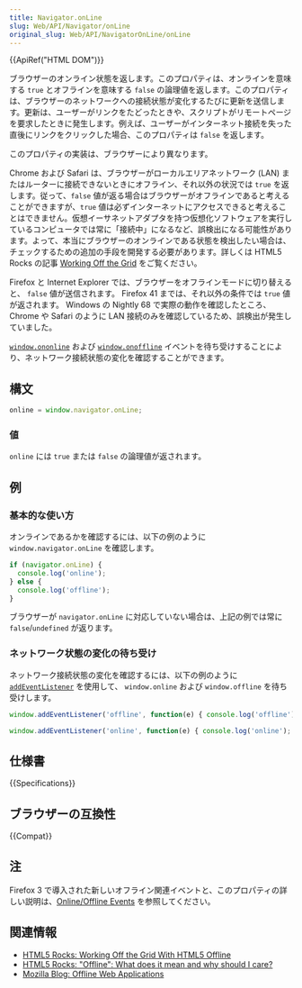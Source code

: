 ```yaml
---
title: Navigator.onLine
slug: Web/API/Navigator/onLine
original_slug: Web/API/NavigatorOnLine/onLine
---
```

{{ApiRef("HTML DOM")}}

ブラウザーのオンライン状態を返します。このプロパティは、オンラインを意味する `true` とオフラインを意味する `false` の論理値を返します。このプロパティは、ブラウザーのネットワークへの接続状態が変化するたびに更新を送信します。更新は、ユーザーがリンクをたどったときや、スクリプトがリモートページを要求したときに発生します。例えば、ユーザーがインターネット接続を失った直後にリンクをクリックした場合、このプロパティは `false` を返します。

このプロパティの実装は、ブラウザーにより異なります。

Chrome および Safari は、ブラウザーがローカルエリアネットワーク (LAN) またはルーターに接続できないときにオフライン、それ以外の状況では `true` を返します。従って、`false` 値が返る場合はブラウザーがオフラインであると考えることができますが、`true` 値は必ずインターネットにアクセスできると考えることはできません。仮想イーサネットアダプタを持つ仮想化ソフトウェアを実行しているコンピュータでは常に「接続中」になるなど、誤検出になる可能性があります。よって、本当にブラウザーのオンラインである状態を検出したい場合は、チェックするための追加の手段を開発する必要があります。詳しくは HTML5 Rocks の記事 [Working Off the Grid](https://www.html5rocks.com/en/mobile/workingoffthegrid.html) をご覧ください。

Firefox と Internet Explorer では、ブラウザーをオフラインモードに切り替えると、 `false` 値が送信されます。 Firefox 41 までは、それ以外の条件では `true` 値が返されます。 Windows の Nightly 68 で実際の動作を確認したところ、 Chrome や Safari のように LAN 接続のみを確認しているため、誤検出が発生していました。

[`window.ononline`](/ja/docs/Web/API/document.ononline) および [`window.onoffline`](/ja/docs/Web/API/document.onoffline) イベントを待ち受けすることにより、ネットワーク接続状態の変化を確認することができます。

## 構文

```js
online = window.navigator.onLine;
```

### 値

`online` には `true` または `false` の論理値が返されます。

## 例

### 基本的な使い方

オンラインであるかを確認するには、以下の例のように `window.navigator.onLine` を確認します。

```js
if (navigator.onLine) {
  console.log('online');
} else {
  console.log('offline');
}
```

ブラウザーが `navigator.onLine` に対応していない場合は、上記の例では常に `false`/`undefined` が返ります。

### ネットワーク状態の変化の待ち受け

ネットワーク接続状態の変化を確認するには、以下の例のように [`addEventListener`](/ja/docs/Web/API/EventTarget/addEventListener) を使用して、 `window.online` および `window.offline` を待ち受けします。

```js
window.addEventListener('offline', function(e) { console.log('offline'); });

window.addEventListener('online', function(e) { console.log('online'); });
```

## 仕様書

{{Specifications}}

## ブラウザーの互換性

{{Compat}}

## 注

Firefox 3 で導入された新しいオフライン関連イベントと、このプロパティの詳しい説明は、[Online/Offline Events‎](/ja/docs/Web/API/Navigator/Online_and_offline_events) を参照してください。

## 関連情報

- [HTML5 Rocks: Working Off the Grid With HTML5 Offline](https://www.html5rocks.com/en/mobile/workingoffthegrid.html)
- [HTML5 Rocks: "Offline": What does it mean and why should I care?](https://www.html5rocks.com/en/tutorials/offline/whats-offline/)
- [Mozilla Blog: Offline Web Applications](https://hacks.mozilla.org/2010/01/offline-web-applications/)
